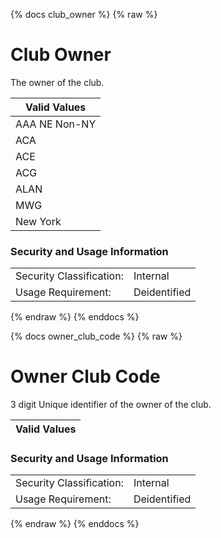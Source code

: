 {% docs club_owner %}
{% raw %}

<a name="club_owner"></a>
# Club Owner
The owner of the club. 

|   Valid Values   |
|  --------------  |
|   AAA NE Non-NY  |
|   ACA            |
|   ACE            |
|   ACG            |
|   ALAN           |
|   MWG            |
|   New York       |

### Security and Usage Information
|     |     |
| --- | --- |
| Security Classification: | Internal |
| Usage Requirement:       | Deidentified |

{% endraw %}
{% enddocs %}


{% docs owner_club_code %}
{% raw %}

<a name="owner_club_code"></a>
# Owner Club Code
3 digit Unique identifier of the owner of the club. 

| Valid Values |
|--------------|


### Security and Usage Information
|     |     |
| --- | --- |
| Security Classification: | Internal |
| Usage Requirement:       | Deidentified |

{% endraw %}
{% enddocs %}